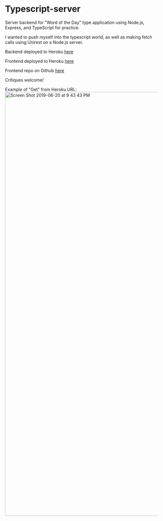 # Typescript-server
Server backend for "Word of the Day" type application using Node.js, Express, and TypeScript for practice.

I wanted to push myself into the typescript world, as well as making fetch calls using Unirest on a Node.js server.

Backend deployed to Heroku [here](https://node-practice-be.herokuapp.com/ "Here")

Frontend deployed to Heroku [here](https://typescript-ex.herokuapp.com/ "Here")

Frontend repo on Github [here](https://github.com/TomWilhoit/Typescript-ex "Here") 

Critiques welcome!

Example of "Get" from Heroku URL:
<img width="1393" alt="Screen Shot 2019-06-20 at 9 43 43 PM" src="https://user-images.githubusercontent.com/38082195/59896233-fbcdd100-93a4-11e9-9b71-a48bf0a151ee.png">





